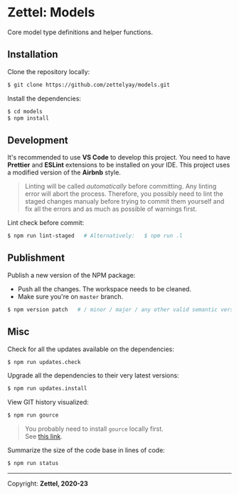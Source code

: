 # Zettel: Models

Core model type definitions and helper functions.

## Installation

Clone the repository locally:


```bash
$ git clone https://github.com/zettelyay/models.git
```

Install the dependencies:

```bash
$ cd models
$ npm install
```

## Development

It's recommended to use **VS Code** to develop this project.
You need to have **Prettier** and **ESLint** extensions to be installed on your IDE.
This project uses a modified version of the **Airbnb** style.

> Linting will be called _automatically_ before committing. Any linting error will abort the process. Therefore, you possibly need to lint the staged changes manualy before trying to commit them yourself and fix all the errors and as much as possible of warnings first.

Lint check before commit:

```bash
$ npm run lint-staged   # Alternatively:   $ npm run .l
```

## Publishment

Publish a new version of the NPM package:

- Push all the changes. The workspace needs to be cleaned.
- Make sure you're on `master` branch.

```bash
$ npm version patch   # / minor / major / any other valid semantic version
```

## Misc

Check for all the updates available on the dependencies:

```bash
$ npm run updates.check
```

Upgrade all the dependencies to their very latest versions:

```bash
$ npm run updates.install
```

View GIT history visualized:

```bash
$ npm run gource
```

> You probably need to install `gource` locally first.<br/>
See [this link](https://gource.io/).

Summarize the size of the code base in lines of code:

```bash
$ npm run status
```


------------------

Copyright: **Zettel, 2020-23**

